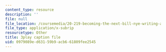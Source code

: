 ```yaml
---
content_type: resource
description: ''
file: null
file_location: /coursemedia/20-219-becoming-the-next-bill-nye-writing-and-hosting-the-educational-show-january-iap-2015/0979089ed63159b9acb661809fee2545_VQi6t2NfWig.vtt
file_type: application/x-subrip
resourcetype: Other
title: 3play caption file
uid: 0979089e-d631-59b9-acb6-61809fee2545
---
```

